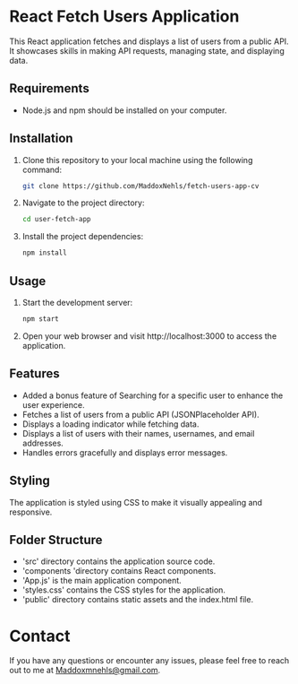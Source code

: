 # React Fetch Users Application

This React application fetches and displays a list of users from a public API. It showcases skills in making API requests, managing state, and displaying data.

## Requirements

- Node.js and npm should be installed on your computer.

## Installation

1. Clone this repository to your local machine using the following command:

   ```bash
   git clone https://github.com/MaddoxNehls/fetch-users-app-cv

2. Navigate to the project directory:
    ```bash
    cd user-fetch-app

3. Install the project dependencies:
    ```bash
    npm install

## Usage
1. Start the development server:
    ```bash
    npm start

2. Open your web browser and visit http://localhost:3000 to access the application.

## Features
- Added a bonus feature of Searching for a specific user to enhance the user experience.
- Fetches a list of users from a public API (JSONPlaceholder API).
- Displays a loading indicator while fetching data.
- Displays a list of users with their names, usernames, and email addresses.
- Handles errors gracefully and displays error messages.

## Styling
The application is styled using CSS to make it visually appealing and responsive.

## Folder Structure
- 'src' directory contains the application source code.
- 'components 'directory contains React components.
- 'App.js' is the main application component.
- 'styles.css' contains the CSS styles for the application.
- 'public' directory contains static assets and the index.html file.


# Contact
If you have any questions or encounter any issues, please feel free to reach out to me at Maddoxmnehls@gmail.com.